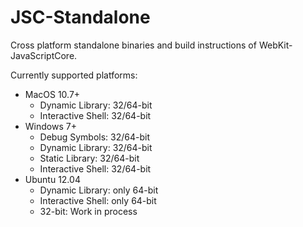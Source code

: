 JSC-Standalone
==============

Cross platform standalone binaries and build instructions of WebKit-JavaScriptCore.

Currently supported platforms:
* MacOS 10.7+
	* Dynamic Library: 32/64-bit
	* Interactive Shell: 32/64-bit
* Windows 7+
	* Debug Symbols: 32/64-bit
	* Dynamic Library: 32/64-bit
	* Static Library: 32/64-bit
	* Interactive Shell: 32/64-bit
* Ubuntu 12.04
	* Dynamic Library: only 64-bit
	* Interactive Shell: only 64-bit
	* 32-bit: Work in process